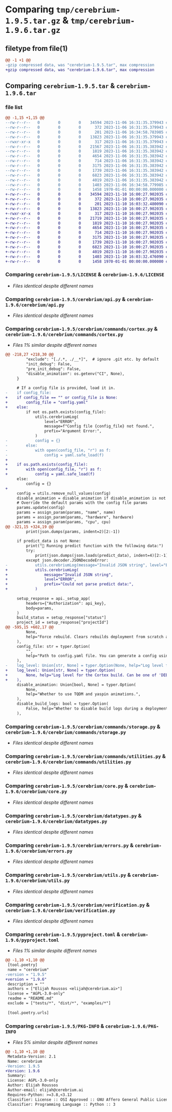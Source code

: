 # Comparing `tmp/cerebrium-1.9.5.tar.gz` & `tmp/cerebrium-1.9.6.tar.gz`

## filetype from file(1)

```diff
@@ -1 +1 @@
-gzip compressed data, was "cerebrium-1.9.5.tar", max compression
+gzip compressed data, was "cerebrium-1.9.6.tar", max compression
```

## Comparing `cerebrium-1.9.5.tar` & `cerebrium-1.9.6.tar`

### file list

```diff
@@ -1,15 +1,15 @@
--rw-r--r--   0        0        0    34594 2023-11-06 16:31:35.379943 cerebrium-1.9.5/LICENSE
--rw-r--r--   0        0        0      372 2023-11-06 16:31:35.379943 cerebrium-1.9.5/README.md
--rw-r--r--   0        0        0      201 2023-11-06 16:34:58.783985 cerebrium-1.9.5/cerebrium/__init__.py
--rw-r--r--   0        0        0    13823 2023-11-06 16:31:35.379943 cerebrium-1.9.5/cerebrium/api.py
--rwxr-xr-x   0        0        0      317 2023-11-06 16:31:35.379943 cerebrium-1.9.5/cerebrium/cli.py
--rw-r--r--   0        0        0    21567 2023-11-06 16:31:35.383942 cerebrium-1.9.5/cerebrium/commands/cortex.py
--rw-r--r--   0        0        0     1819 2023-11-06 16:31:35.383942 cerebrium-1.9.5/cerebrium/commands/storage.py
--rw-r--r--   0        0        0     4654 2023-11-06 16:31:35.383942 cerebrium-1.9.5/cerebrium/commands/utilities.py
--rw-r--r--   0        0        0      714 2023-11-06 16:31:35.383942 cerebrium-1.9.5/cerebrium/core.py
--rw-r--r--   0        0        0     3175 2023-11-06 16:31:35.383942 cerebrium-1.9.5/cerebrium/datatypes.py
--rw-r--r--   0        0        0     1739 2023-11-06 16:31:35.383942 cerebrium-1.9.5/cerebrium/errors.py
--rw-r--r--   0        0        0     6823 2023-11-06 16:31:35.383942 cerebrium-1.9.5/cerebrium/utils.py
--rw-r--r--   0        0        0     4019 2023-11-06 16:31:35.383942 cerebrium-1.9.5/cerebrium/verification.py
--rw-r--r--   0        0        0     1403 2023-11-06 16:34:58.779985 cerebrium-1.9.5/pyproject.toml
--rw-r--r--   0        0        0     1458 1970-01-01 00:00:00.000000 cerebrium-1.9.5/PKG-INFO
+-rw-r--r--   0        0        0    34594 2023-11-10 16:00:27.902035 cerebrium-1.9.6/LICENSE
+-rw-r--r--   0        0        0      372 2023-11-10 16:00:27.902035 cerebrium-1.9.6/README.md
+-rw-r--r--   0        0        0      201 2023-11-10 16:03:32.480090 cerebrium-1.9.6/cerebrium/__init__.py
+-rw-r--r--   0        0        0    13823 2023-11-10 16:00:27.902035 cerebrium-1.9.6/cerebrium/api.py
+-rwxr-xr-x   0        0        0      317 2023-11-10 16:00:27.902035 cerebrium-1.9.6/cerebrium/cli.py
+-rw-r--r--   0        0        0    21719 2023-11-10 16:00:27.902035 cerebrium-1.9.6/cerebrium/commands/cortex.py
+-rw-r--r--   0        0        0     1819 2023-11-10 16:00:27.902035 cerebrium-1.9.6/cerebrium/commands/storage.py
+-rw-r--r--   0        0        0     4654 2023-11-10 16:00:27.902035 cerebrium-1.9.6/cerebrium/commands/utilities.py
+-rw-r--r--   0        0        0      714 2023-11-10 16:00:27.902035 cerebrium-1.9.6/cerebrium/core.py
+-rw-r--r--   0        0        0     3175 2023-11-10 16:00:27.902035 cerebrium-1.9.6/cerebrium/datatypes.py
+-rw-r--r--   0        0        0     1739 2023-11-10 16:00:27.902035 cerebrium-1.9.6/cerebrium/errors.py
+-rw-r--r--   0        0        0     6823 2023-11-10 16:00:27.902035 cerebrium-1.9.6/cerebrium/utils.py
+-rw-r--r--   0        0        0     4019 2023-11-10 16:00:27.902035 cerebrium-1.9.6/cerebrium/verification.py
+-rw-r--r--   0        0        0     1403 2023-11-10 16:03:32.476090 cerebrium-1.9.6/pyproject.toml
+-rw-r--r--   0        0        0     1458 1970-01-01 00:00:00.000000 cerebrium-1.9.6/PKG-INFO
```

### Comparing `cerebrium-1.9.5/LICENSE` & `cerebrium-1.9.6/LICENSE`

 * *Files identical despite different names*

### Comparing `cerebrium-1.9.5/cerebrium/api.py` & `cerebrium-1.9.6/cerebrium/api.py`

 * *Files identical despite different names*

### Comparing `cerebrium-1.9.5/cerebrium/commands/cortex.py` & `cerebrium-1.9.6/cerebrium/commands/cortex.py`

 * *Files 1% similar despite different names*

```diff
@@ -218,27 +218,30 @@
         "exclude": "[./.*, ./__*]",  # ignore .git etc. by default
         "init_debug": False,
         "pre_init_debug": False,
         "disable_animation": os.getenv("CI", None),
     }
 
     # If a config file is provided, load it in.
-    if config_file:
+    if config_file == "" or config_file is None:
+        config_file = "config.yaml"
+    else:
         if not os.path.exists(config_file):
             utils.cerebriumLog(
                 level="ERROR",
                 message=f"Config file {config_file} not found.",
                 prefix="Argument Error:",
             )
-            config = {}
-        else:
-            with open(config_file, "r") as f:
-                config = yaml.safe_load(f)
+
+    if os.path.exists(config_file):
+        with open(config_file, "r") as f:
+            config = yaml.safe_load(f)
     else:
         config = {}
+        
     config = utils.remove_null_values(config)
     disable_animation = disable_animation if disable_animation is not None else False
     # Override the default params with the config file params
     params.update(config)
     params = assign_param(params, "name", name)
     params = assign_param(params, "hardware", hardware)
     params = assign_param(params, "cpu", cpu)
@@ -321,15 +324,19 @@
         print(json.dumps(params, indent=2)[2:-1])
 
     if predict_data is not None:
         print("🔮 Running predict function with the following data:")
         try:
             print(json.dumps(json.loads(predict_data), indent=4)[2:-1])
         except json.decoder.JSONDecodeError:
-            utils.cerebriumLog(message="Invalid JSON string", level="ERROR", prefix="Could not parse predict data:")
+            utils.cerebriumLog(
+                message="Invalid JSON string",
+                level="ERROR",
+                prefix="Could not parse predict data:",
+            )
 
     setup_response = api._setup_app(
         headers={"Authorization": api_key},
         body=params,
     )
     build_status = setup_response["status"]
     project_id = setup_response["projectId"]
@@ -595,15 +602,17 @@
         None,
         help="Force rebuild. Clears rebuilds deployment from scratch as if it's a clean deployment.",
     ),
     config_file: str = typer.Option(
         "",
         help="Path to config.yaml file. You can generate a config using `cerebrium init-cortex`. The contents of the deployment config file are overridden by the command line arguments.",
     ),
-    log_level: Union[str, None] = typer.Option(None, help="Log level for the Cortex build. Can be one of 'DEBUG' or 'INFO'"),
+    log_level: Union[str, None] = typer.Option(
+        None, help="Log level for the Cortex build. Can be one of 'DEBUG' or 'INFO'"
+    ),
     disable_animation: Union[bool, None] = typer.Option(
         None,
         help="Whether to use TQDM and yaspin animations.",
     ),
     disable_build_logs: bool = typer.Option(
         False, help="Whether to disable build logs during a deployment."
     ),
```

### Comparing `cerebrium-1.9.5/cerebrium/commands/storage.py` & `cerebrium-1.9.6/cerebrium/commands/storage.py`

 * *Files identical despite different names*

### Comparing `cerebrium-1.9.5/cerebrium/commands/utilities.py` & `cerebrium-1.9.6/cerebrium/commands/utilities.py`

 * *Files identical despite different names*

### Comparing `cerebrium-1.9.5/cerebrium/core.py` & `cerebrium-1.9.6/cerebrium/core.py`

 * *Files identical despite different names*

### Comparing `cerebrium-1.9.5/cerebrium/datatypes.py` & `cerebrium-1.9.6/cerebrium/datatypes.py`

 * *Files identical despite different names*

### Comparing `cerebrium-1.9.5/cerebrium/errors.py` & `cerebrium-1.9.6/cerebrium/errors.py`

 * *Files identical despite different names*

### Comparing `cerebrium-1.9.5/cerebrium/utils.py` & `cerebrium-1.9.6/cerebrium/utils.py`

 * *Files identical despite different names*

### Comparing `cerebrium-1.9.5/cerebrium/verification.py` & `cerebrium-1.9.6/cerebrium/verification.py`

 * *Files identical despite different names*

### Comparing `cerebrium-1.9.5/pyproject.toml` & `cerebrium-1.9.6/pyproject.toml`

 * *Files 1% similar despite different names*

```diff
@@ -1,10 +1,10 @@
 [tool.poetry]
 name = "cerebrium"
-version = "1.9.5"
+version = "1.9.6"
 description = ""
 authors = ["Elijah Roussos <elijah@cerebrium.ai>"]
 license = "AGPL-3.0-only"
 readme = "README.md"
 exclude = ["tests/*", "dist/*", "examples/*"]
 
 [tool.poetry.urls]
```

### Comparing `cerebrium-1.9.5/PKG-INFO` & `cerebrium-1.9.6/PKG-INFO`

 * *Files 5% similar despite different names*

```diff
@@ -1,10 +1,10 @@
 Metadata-Version: 2.1
 Name: cerebrium
-Version: 1.9.5
+Version: 1.9.6
 Summary: 
 License: AGPL-3.0-only
 Author: Elijah Roussos
 Author-email: elijah@cerebrium.ai
 Requires-Python: >=3.8,<3.12
 Classifier: License :: OSI Approved :: GNU Affero General Public License v3
 Classifier: Programming Language :: Python :: 3
```

